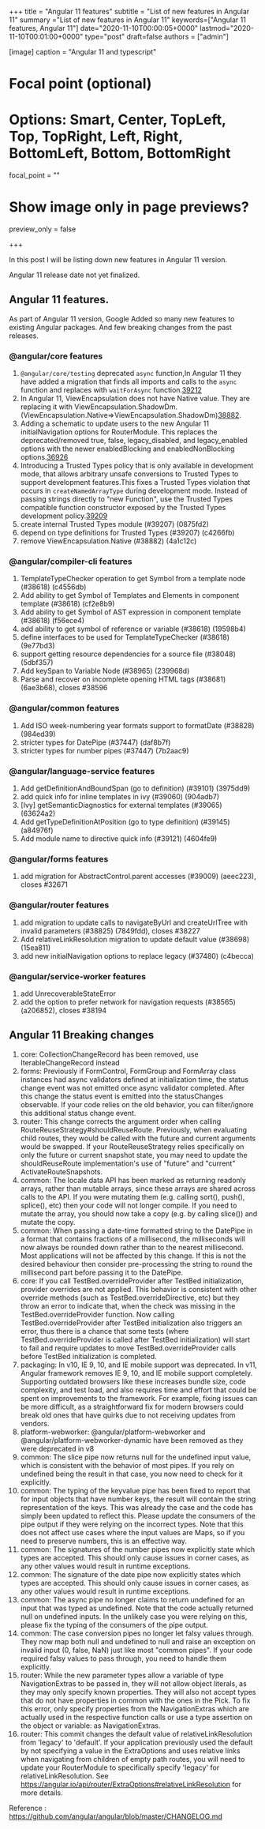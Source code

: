 +++
title = "Angular 11 features"
subtitle = "List of new features in Angular 11"
summary ="List of new features in Angular 11"
keywords=["Angular 11 features, Angular 11"]
date="2020-11-10T00:00:05+0000"
lastmod="2020-11-10T00:01:00+0000"
type="post"
draft=false
authors = ["admin"]

[image]
  caption = "Angular 11 and typescript"

  # Focal point (optional)
  # Options: Smart, Center, TopLeft, Top, TopRight, Left, Right, BottomLeft, Bottom, BottomRight
  focal_point = ""

  # Show image only in page previews?
  preview_only = false

+++

In this post I will be listing down new features in Angular 11 version.

Angular 11 release date not yet finalized.

## Angular 11 features.

As part of Angular 11 version, Google Added so many new features to existing Angular packages. And few breaking changes from the past releases. 

### @angular/core features


1. `@angular/core/testing` deprecated `async` function,In Angular 11 they have added a migration that finds all imports and calls to the `async` function and replaces with `waitForAsync` function.[39212](https://github.com/angular/angular/pull/39212)
2. In Angular 11, ViewEncapsulation does not have Native value. They are replacing it with  ViewEncapsulation.ShadowDm. (ViewEncapsulation.Native=>ViewEncapsulation.ShadowDm)[38882](https://github.com/angular/angular/pull/38882).
3. Adding a schematic to update users to the new Angular 11 initialNavigation
options for RouterModule. This replaces the deprecated/removed true, false, legacy_disabled, and legacy_enabled options with the newer enabledBlocking and enabledNonBlocking options.[36926](https://github.com/angular/angular/pull/36926)
4. Introducing a Trusted Types policy that is only available in development mode, that allows arbitrary unsafe conversions to Trusted Types to support development features.This fixes a Trusted Types violation that occurs in `createNamedArrayType` during development mode. Instead of passing strings directly to "new
Function", use the Trusted Types compatible function constructor exposed by the Trusted Types development policy.[39209](https://github.com/angular/angular/pull/39209)
5. create internal Trusted Types module (#39207) (0875fd2)
6. depend on type definitions for Trusted Types (#39207) (c4266fb)
7. remove ViewEncapsulation.Native (#38882) (4a1c12c)

### @angular/compiler-cli features

1. TemplateTypeChecker operation to get Symbol from a template node (#38618) (c4556db)
2. Add ability to get Symbol of Templates and Elements in component template (#38618) (cf2e8b9)
3. Add ability to get Symbol of AST expression in component template (#38618) (f56ece4)
4. add ability to get symbol of reference or variable (#38618) (19598b4)
5. define interfaces to be used for TemplateTypeChecker (#38618) (9e77bd3)
6. support getting resource dependencies for a source file (#38048) (5dbf357)
7. Add keySpan to Variable Node (#38965) (239968d)
8. Parse and recover on incomplete opening HTML tags (#38681) (6ae3b68), closes #38596


### @angular/common features

1. Add ISO week-numbering year formats support to formatDate (#38828) (984ed39)
2. stricter types for DatePipe (#37447) (daf8b7f)
3. stricter types for number pipes (#37447) (7b2aac9)

### @angular/language-service features

1. Add getDefinitionAndBoundSpan (go to definition) (#39101) (3975dd9)
2. add quick info for inline templates in ivy (#39060) (904adb7)
3. [Ivy] getSemanticDiagnostics for external templates (#39065) (63624a2)
4. Add getTypeDefinitionAtPosition (go to type definition) (#39145) (a84976f)
5. Add module name to directive quick info (#39121) (4604fe9)

### @angular/forms features

1. add migration for AbstractControl.parent accesses (#39009) (aeec223), closes #32671

### @angular/router features

1. add migration to update calls to navigateByUrl and createUrlTree with invalid parameters (#38825) (7849fdd), closes #38227
2. Add relativeLinkResolution migration to update default value (#38698) (15ea811)
3. add new initialNavigation options to replace legacy (#37480) (c4becca)

### @angular/service-worker features

1. add UnrecoverableStateError
2. add the option to prefer network for navigation requests (#38565) (a206852), closes #38194


## Angular 11 Breaking changes

1. core: CollectionChangeRecord has been removed, use IterableChangeRecord instead
2. forms: Previously if FormControl, FormGroup and FormArray class instances had async validators defined at initialization time, the status change event was not emitted once async validator completed. After this change the status event is emitted into the statusChanges observable. If your code relies on the old behavior, you can filter/ignore this additional status change event.
3. router: This change corrects the argument order when calling RouteReuseStrategy#shouldReuseRoute. Previously, when evaluating child routes, they would be called with the future and current arguments would be swapped. If your RouteReuseStrategy relies specifically on only the future or current snapshot state, you may need to update the shouldReuseRoute implementation's use of "future" and "current" ActivateRouteSnapshots.
4. common: The locale data API has been marked as returning readonly arrays, rather than mutable arrays, since these arrays are shared across calls to the API. If you were mutating them (e.g. calling sort(), push(), splice(), etc) then your code will not longer compile. If you need to mutate the array, you should now take a copy (e.g. by calling slice()) and mutate the copy.
5. common: When passing a date-time formatted string to the DatePipe in a format that contains fractions of a millisecond, the milliseconds will now always be rounded down rather than to the nearest millisecond. Most applications will not be affected by this change. If this is not the desired behaviour then consider pre-processing the string to round the millisecond part before passing it to the DatePipe.
6. core: If you call TestBed.overrideProvider after TestBed initialization, provider overrides are not applied. This behavior is consistent with other override methods (such as TestBed.overrideDirective, etc) but they throw an error to indicate that, when the check was missing in the TestBed.overrideProvider function. Now calling TestBed.overrideProvider after TestBed initialization also triggers an error, thus there is a chance that some tests (where TestBed.overrideProvider is called after TestBed initialization) will start to fail and require updates to move TestBed.overrideProvider calls before TestBed initialization is completed.
7. packaging: In v10, IE 9, 10, and IE mobile support was deprecated. In v11, Angular framework removes IE 9, 10, and IE mobile support completely. Supporting outdated browsers like these increases bundle size, code complexity, and test load, and also requires time and effort that could be spent on improvements to the framework. For example, fixing issues can be more difficult, as a straightforward fix for modern browsers could break old ones that have quirks due to not receiving updates from vendors.
8. platform-webworker: @angular/platform-webworker and @angular/platform-webworker-dynamic have been removed as they were deprecated in v8
9. common: The slice pipe now returns null for the undefined input value, which is consistent with the behavior of most pipes. If you rely on undefined being the result in that case, you now need to check for it explicitly.
10. common: The typing of the keyvalue pipe has been fixed to report that for input objects that have number keys, the result will contain the string representation of the keys. This was already the case and the code has simply been updated to reflect this. Please update the consumers of the pipe output if they were relying on the incorrect types. Note that this does not affect use cases where the input values are Maps, so if you need to preserve numbers, this is an effective way.
11. common: The signatures of the number pipes now explicitly state which types are accepted. This should only cause issues in corner cases, as any other values would result in runtime exceptions.
12. common: The signature of the date pipe now explicitly states which types are accepted. This should only cause issues in corner cases, as any other values would result in runtime exceptions.
13. common: The async pipe no longer claims to return undefined for an input that was typed as undefined. Note that the code actually returned null on undefined inputs. In the unlikely case you were relying on this, please fix the typing of the consumers of the pipe output.
14. common: The case conversion pipes no longer let falsy values through. They now map both null and undefined to null and raise an exception on invalid input (0, false, NaN) just like most "common pipes". If your code required falsy values to pass through, you need to handle them explicitly.
15. router: While the new parameter types allow a variable of type NavigationExtras to be passed in, they will not allow object literals, as they may only specify known properties. They will also not accept types that do not have properties in common with the ones in the Pick. To fix this error, only specify properties from the NavigationExtras which are actually used in the respective function calls or use a type assertion on the object or variable: as NavigationExtras.
16. router: This commit changes the default value of relativeLinkResolution from 'legacy' to 'default'. If your application previously used the default by not specifying a value in the ExtraOptions and uses relative links when navigating from children of empty path routes, you will need to update your RouterModule to specifically specify 'legacy' for relativeLinkResolution. See https://angular.io/api/router/ExtraOptions#relativeLinkResolution for more details.

Reference : https://github.com/angular/angular/blob/master/CHANGELOG.md